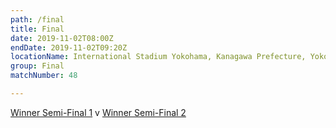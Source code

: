 ```yaml
---
path: /final
title: Final
date: 2019-11-02T08:00Z
endDate: 2019-11-02T09:20Z
locationName: International Stadium Yokohama, Kanagawa Prefecture, Yokohama City
group: Final
matchNumber: 48

---
```


[Winner Semi-Final 1](/semi-final-1) v [Winner Semi-Final 2](/semi-final-2)